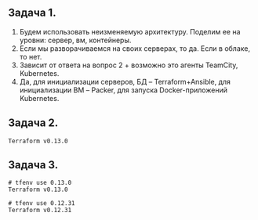 ## Задача 1.
1. Будем использовать неизменяемую архитектуру. Поделим ее на уровни: сервер, вм, контейнеры.
2. Если мы разворачиваемся на своих серверах, то да. Если в облаке, то нет.
3. Зависит от ответа на вопрос 2 + возможно это агенты TeamCity, Kubernetes.
4. Да, для инициализации серверов, БД – Terraform+Ansible, для инициализации ВМ – Packer, для запуска Docker-приложений
   Kubernetes. 


## Задача 2.
```shell
Terraform v0.13.0
```

## Задача 3.
```shell
# tfenv use 0.13.0
Terraform v0.13.0

# tfenv use 0.12.31
Terraform v0.12.31
```
